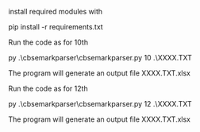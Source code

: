 install required modules with

pip install -r requirements.txt

Run the code as for 10th

py .\cbsemarkparser\cbsemarkparser.py 10 .\XXXX.TXT

The program will generate an output file XXXX.TXT.xlsx

Run the code as for 12th

py .\cbsemarkparser\cbsemarkparser.py 12 .\XXXX.TXT

The program will generate an output file XXXX.TXT.xlsx
